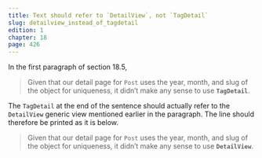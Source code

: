 ```yaml
---
title: Text should refer to `DetailView`, not `TagDetail`
slug: detailview_instead_of_tagdetail
edition: 1
chapter: 18
page: 426
---
```

In the first paragraph of section 18.5,

> Given that our detail page for `Post` uses the year, month, and slug
  of the object for uniqueness, it didn’t make any sense to use
  **`TagDetail`**.

The `TagDetail` at the end of the sentence should actually refer to
the `DetailView` generic view mentioned earlier in the paragraph. The
line should therefore be printed as it is below.

> Given that our detail page for `Post` uses the year, month, and slug
  of the object for uniqueness, it didn’t make any sense to use
  **`DetailView`**.
